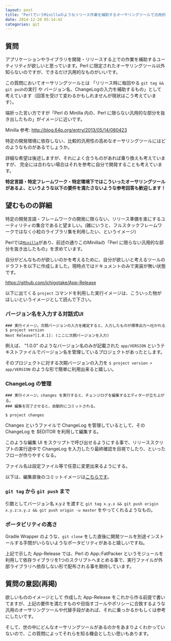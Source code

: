 ```yaml
---
layout: post
title: "PerlでいうMinillaのようなリリース作業を補助するオーサリングツールで汎用的なものはありますか"
date: 2014-12-20 05:14:42
categories: git
---
```

<h2>質問</h2>

<p>アプリケーションやライブラリを開発・リリースする上での作業を補助するユーティリティが欲しいと思っています。Perl に限定されたオーサリングツール以外知らないのですが、できるだけ汎用的なものがいいです。</p>

<p>この質問においてオーサリングツールとは
「リリース時に毎回やる <code>git tag &amp;&amp; git push</code>の実行 や バージョン名、ChangeLogの入力を補助するもの」として考えています（回答を受けて変わるかもしれませんが現状はこう考えています）。</p>

<p>端折った言い方ですが「Perl の Minilla 内の、Perl に限らない汎用的な部分を抜き出したもの」がイメージに近いです。</p>

<p>Minilla 参考: <a href="http://blog.64p.org/entry/2013/05/14/080423" rel="nofollow">http://blog.64p.org/entry/2013/05/14/080423</a></p>

<p>特定の開発環境に依存しない、比較的汎用性の高めなオーサリングツールにはどのようなものがあるでしょうか。</p>

<p>詳細な希望は後述しますが、それによく合うものがあれば乗り換えも考えていますが、
完全には合わない場合はそれを参考に自分で開発することも考えています。</p>

<p><strong>特定言語・特定フレームワーク・特定環境下ではこういったオーサリングツールがあるよ、というような以下の要件を満たさないような参考回答も歓迎します！</strong></p>

<h2>望むものの詳細</h2>

<p>特定の開発言語・フレームワークの開発に限らない、リリース準備を楽にするユーティリティの集合であると望ましい。(雑にいうと、フルスタックフレームワークではなく小粒のライブラリ集を利用したい、というイメージ)</p>

<p>Perlでは<a href="http://blog.64p.org/entry/2013/05/14/080423" rel="nofollow"><code>Minilla</code></a>があり、前述の通りこのMinillaの「Perl に限らない汎用的な部分を抜き出したもの」を求めています。</p>

<p>自分がどんなものが欲しいのかを考えるために、自分が欲しいと考えるツールのドラフトを以下に作成しました。現時点ではドキュメントのみで実装が無い状態です。</p>

<p><a href="https://github.com/ichigotake/App-Release" rel="nofollow">https://github.com/ichigotake/App-Release</a></p>

<p>以下に出てくる <code>project</code> コマンドを利用した実行イメージは、こういった物がほしいというイメージとして読んで下さい。</p>

<h3>バージョン名を入力する対話式UI</h3>

<pre><code>### 実行イメージ。次期バージョンの入力を確定すると、入力したものが標準出力へ吐かれる
$ project version
Next Release?[1.0.1]: (ここに次期バージョンを入力)
</code></pre>

<p>例えば、 "1.0.0" のようなバージョン名のみが記載された <code>app/VERSION</code> というテキストファイルでバージョン名を管理しているプロジェクトがあったとします。</p>

<p>そのプロジェクトに対する次期バージョンの入力を <code>$ project version &gt; app/VERSION</code> のような形で簡単に利用出来ると嬉しい。</p>

<h3>ChangeLog の管理</h3>

<pre><code>### 実行イメージ。changes を実行すると、チェンジログを編集するエディターが立ち上がる。
### 編集を完了させると、自動的にコミットされる。

$ project changes
</code></pre>

<p>Changes というファイルで ChangeLog を管理しているとして、その ChangeLog を $EDITOR を利用して編集する。</p>

<p>このような編集 UI をスクリプトで呼び出せるようにする事で、リリーススクリプトの実行途中で ChangeLog を入力したり最終確認を目視でしたり、といったフローが作りやすくなる。</p>

<p>ファイル名は設定ファイル等で任意に変更出来るようにする。</p>

<p>以下は、編集直後のコミットイメージは<a href="https://github.com/tokuhirom/Minilla/commit/97b68c908d14e2da830bd28e91968adaadc65efa" rel="nofollow">こちらです</a>。</p>

<h3><code>git tag</code> から <code>git push</code> まで</h3>

<p>引数としてバージョン名 x.y.z を渡すと <code>git tag x.y.x &amp;&amp; git push origin x.y.z:x.y.z &amp;&amp; git push origin -u master</code> をやってくれるようなもの。</p>

<h3>ポータビリティの高さ</h3>

<p>Gradle Wrapper のような、<code>git clone</code> をした直後に開発ツールを別途インストールする手間がいらないようなポータビリティがあると嬉しいですね。</p>

<p>上記で示した App-Release では、Perl の App::FatPacker というモジュールを利用して依存ライブラリを1つのスクリプトへまとめる事で、実行ファイルが外部ライブラリへ依存しない形で配布される事を期待しています。</p>

<h2>質問の意図(再掲)</h2>

<p>欲しいもののイメージとして 作成した App-Release をこれから作る前提で書いてますが、上記の要件を満たすものや目指すゴールやポリシーに合致するような汎用のオーサリングツールや代替手段があれば、それに乗っかるかもしくは参考にしたいです。</p>

<p>そして、世の中にどんなオーサリングツールがあるのかをあまりよくわかっていないので、この質問によってそれらを知る機会としたい思いもあります。</p>
